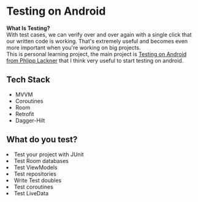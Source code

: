 # Testing on Android
<b>What Is Testing?</b><br/>
With test cases, we can verify over and over again with a single click that our written code is working. That's extremely useful and becomes even more important when you're working on big projects.<br/>
This is personal learning project, the main project is <a href="https://pl-coding.com/courses/testing-on-android/">Testing on Android from Phlipp Lackner</a> that I think very useful to start testing on android.

<p></p>
<h2>Tech Stack</h2>
<ul>
<li>MVVM</li>
<li>Coroutines</li>
<li>Room</li>
<li>Retrofit</li>
<li>Dagger-Hilt</li>
</ul>
<p></p>

<p></p>
<h2>What do you test?</h2>
<li>Test your project with JUnit</li>
<li>Test Room databases</li>
<li>Test ViewModels</li>
<li>Test repositories</li>
<li>Write Test doubles</li>
<li>Test coroutines</li>
<li>Test LiveData</li>
<p></p>
